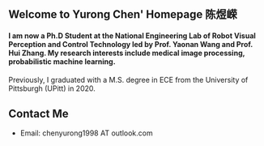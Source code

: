 ## Welcome to Yurong Chen' Homepage 陈煜嵘

#### I am now a Ph.D Student at the National Engineering Lab of Robot Visual Perception and Control Technology led by Prof. Yaonan Wang and Prof. Hui Zhang. My research interests include medical image processing, probabilistic machine learning.

Previously, I graduated with a M.S. degree in ECE from the University of Pittsburgh (UPitt) in 2020.

## Contact Me
- Email: chenyurong1998 AT outlook.com
